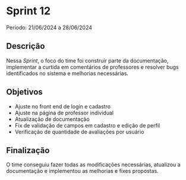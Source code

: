 # Sprint 12

Período: 21/06/2024 a 28/06/2024

## Descrição

Nessa _Sprint_, o foco do time foi construir parte da documentação, implementar a curtida em comentários de professores e resolver bugs identificados no sistema e melhorias necessárias.

## Objetivos

- Ajuste no front end de login e cadastro
- Ajuste na página de professor individual
- Atualização de documentação
- Fix de validação de campos em cadastro e edição de perfil
- Verificação de quantidade de avaliações por usuário


## Finalização
O time conseguiu fazer todas as modificações necessárias, atualizou a documentação e implementou as melhorias e fixes propostas.
